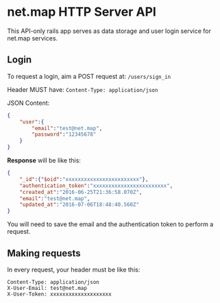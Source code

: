 # net.map HTTP Server API

This API-only rails app serves as data storage and user login service for net.map services.

## Login 
To request a login, aim a POST request at:
`/users/sign_in`

Header MUST have:
`Content-Type: application/json`

JSON Content:
```json
{
    "user":{
        "email":"test@net.map",
        "password":"12345678"
    }
}
```
  
**Response** will be like this:
```json
{
    "_id":{"$oid":"xxxxxxxxxxxxxxxxxxxxxxxx"},
    "authentication_token":"xxxxxxxxxxxxxxxxxxxxxxxx",
    "created_at":"2016-06-25T21:36:58.070Z",
    "email":"test@net.map",
    "updated_at":"2016-07-06T18:48:40.560Z"
}
```

You will need to save the email and the authentication token to perform a request.

## Making requests

In every request, your header must be like this:
```
Content-Type: application/json
X-User-Email: test@net.map
X-User-Token: xxxxxxxxxxxxxxxxxxxx
```